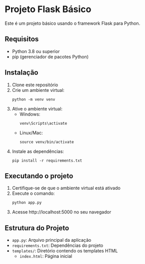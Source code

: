 # Projeto Flask Básico

Este é um projeto básico usando o framework Flask para Python.

## Requisitos

- Python 3.8 ou superior
- pip (gerenciador de pacotes Python)

## Instalação

1. Clone este repositório
2. Crie um ambiente virtual:
   ```
   python -m venv venv
   ```
3. Ative o ambiente virtual:
   - Windows:
     ```
     venv\Scripts\activate
     ```
   - Linux/Mac:
     ```
     source venv/bin/activate
     ```
4. Instale as dependências:
   ```
   pip install -r requirements.txt
   ```

## Executando o projeto

1. Certifique-se de que o ambiente virtual está ativado
2. Execute o comando:
   ```
   python app.py
   ```
3. Acesse http://localhost:5000 no seu navegador

## Estrutura do Projeto

- `app.py`: Arquivo principal da aplicação
- `requirements.txt`: Dependências do projeto
- `templates/`: Diretório contendo os templates HTML
  - `index.html`: Página inicial 